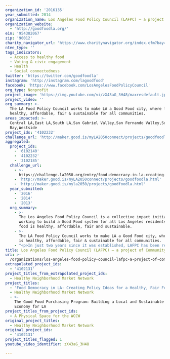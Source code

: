 ```yaml
---
organization_id: '2016135'
year_submitted: 2014
organization_name: Los Angeles Food Policy Council (LAFPC) – a project of Community Partners
organization_website:
  - 'http://goodfoodla.org/'
ein: '954302067'
zip: '90012'
charity_navigator_url: 'https://www.charitynavigator.org/index.cfm?bay=search.profile&ein=954302067'
ntee_type: ''
tags_indicators:
  - Access to healthy food
  - Voting & civic engagement
  - Health
  - Social connectedness
twitter: 'https://twitter.com/goodfoodla'
instagram: 'http://instagram.com/lagoodfood'
facebook: 'https://www.facebook.com/LosAngelesFoodPolicyCouncil'
org_type: Nonprofit
project_image: 'https://img.youtube.com/vi/zX43aG_3H48/maxresdefault.jpg'
project_video: ''
org_summary: >-
  The LA Food Policy Council works to make LA a Good Food city, where food is
  healthy, affordable, fair & sustainable for all communities.
areas_impacted: >-
  Central LA,East LA,South LA,San Gabriel Valley,San Fernando Valley,South
  Bay,Westside
project_ids: '4102232'
challenge_url: 'http://maker.good.is/myLA2050connect/projects/goodfoodla.html'
aggregated:
  project_ids:
    - '6102140'
    - '4102232'
    - '3102185'
  challenge_url:
    - >-
      https://challenge.la2050.org/entry/food-democracy-in-la-creating-policy-ideas-for-a-healthy-fair-food-system
    - 'http://maker.good.is/myLA2050connect/projects/goodfoodla.html'
    - 'http://maker.good.is/myla2050/projects/goodfoodla.html'
  year_submitted:
    - '2016'
    - '2014'
    - '2013'
  org_summary:
    - >-
      The Los Angeles Food Policy Council is a collective impact initiative
      working to build a Good Food system for all Los Angeles residents — where
      food is healthy, affordable, fair and sustainable.
    - >-
      The LA Food Policy Council works to make LA a Good Food city, where food
      is healthy, affordable, fair & sustainable for all communities.
    - "<p>In just two years since it was established, LAFPC has been recognized as one of the largest and most advanced food policy councils in the state, with the broadest reach of any such council in the country. LAFPC is the subject of two national evaluations and was profiled as a model in a report by the Applied Research Center entitled, Good Food+Good Jobs For All: Challenges and Opportunities to Advance Racial and Economic Equity in the Food System.</p>\n \n \n <p>Key LAFPC achievements include:</p>\n \n \n <p>â€¢ Good Food Purchasing Pledge. LAFPC developed and successfully advanced the most comprehensive Good Food Procurement policy in the nation. The policy was adopted by the City of LA through a Mayoral executive directive and a LA City Council motion on 10/24/2012, and by the LAUSD, the second largest food purchaser in California, on 11/13/2012. GFPP is the first municipal food procurement policy in the country to include labor standards.</p>\n \n \n <p>â€¢ Community Market Conversion (CMC) Collaborative. LAFPC created the CMC Collaborative to continue the work of the Community Redevelopment Agency-initiated CMC program and received funding for at least three additional store conversions, in partnership with a CDFI. LAFPC has pioneered the use of business and leadership development trainings for neighborhood markets interested in offering healthier fare. The first event, â€œFrom Corner Store to Community Grocer: Everything You Need To Know To Be a Healthy Food Retailer,â€\x9D held in July 2012, offered over a dozen workshops and provided storeowners and community groups with technical, marketing and produce management skills to expand healthy food retail. Over 150 people participated, including 60 storeowners from across LA County. The second training, held on March 19, 2013, focused on Korean American store owners.</p>\n \n \n <p>â€¢ National Food Day, October 24, 2012. LAFPC organized an information fair in City Hall Rotunda of its seven Working Groupsâ€™ priorities and achievements with over 100 guests; hosted a speakersâ€™ program with an announcement and signing by Mayor Villaraigosa of the Good Food Purchasing Policy executive directive, and comments from Council Members Paul Koretz and Jan Perry, and Dr. Jonathan Fielding, Director of LA County Department of Public Health; received a Food Day resolution from Council Member Eric Garcetti; followed by the unanimous adoption of the Good Food Procurement motion by City Council.</p>\n \n \n <p>â€¢ Good Food Day LA â€“ A Day of Service, March 31, 2012. In partnership with the Mayorâ€™s office, LAFPC conducted a citywide awareness and volunteer service event, coordinating 1,000 volunteers and over 100 organizations. The event drew over 3,000 participants.</p>\n \n \n <p>â€¢ Infrastructure & Capacity Development. LAFPC organized a network of nearly 700 stakeholders from 325 organizations into a thriving and cohesive collaborative of seven high functioning Working Groups and 40-member leadership body to guide the Good Food vision and framework. </p>"
title: Los Angeles Food Policy Council (LAFPC) – a project of Community Partners
uri: >-
  /organizations/los-angeles-food-policy-council-lafpc-a-project-of-community-partners/
extrapolated_project_ids:
  - '4102131'
project_titles_from_extrapolated_project_ids:
  - Healthy Neighborhood Market Network
project_titles:
  - 'Food Democracy in LA: Creating Policy Ideas for a Healthy, Fair Food System'
  - Healthy Neighborhood Market Network
  - >-
    The Good Food Purchasing Program: Building a Local and Sustainable Food
    Economy for LA
project_titles_from_project_ids:
  - A Physical Space for the WCCW
original_project_titles:
  - Healthy Neighborhood Market Network
original_project_ids:
  - '4102131'
project_titles_flagged: 1
youtube_video_identifier: zX43aG_3H48

---
```

